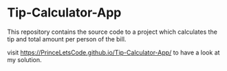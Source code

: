 # Tip-Calculator-App
This repository contains the source code to a project which calculates the tip and total amount per person of the bill.

visit https://PrinceLetsCode.github.io/Tip-Calculator-App/ to have a look at my solution.

